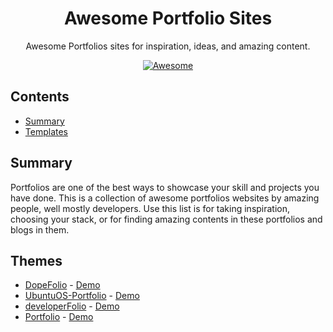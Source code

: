 <h1 align="center">Awesome Portfolio Sites</h1>
<p align="center">
  Awesome Portfolios sites for inspiration, ideas, and amazing content.
</p>
<p align="center">
  <a href="https://github.com/sindresorhus/awesome">
    <img alt="Awesome" src="https://cdn.rawgit.com/sindresorhus/awesome/d7305f38d29fed78fa85652e3a63e154dd8e8829/media/badge.svg">
  </a>
</p>

## Contents

- [Summary](##Summary)
- [Templates](##Themes)

## Summary
Portfolios are one of the best ways to showcase your skill and projects you have done. This is a collection of awesome portfolios websites by amazing people, well mostly developers. Use this list is for taking inspiration, choosing your stack, or for finding amazing contents in these portfolios and blogs in them. 

## Themes

- [DopeFolio](https://github.com/rammcodes/Dopefolio) - [Demo](https://dopefolio.netlify.app/)
- [UbuntuOS-Portfolio](https://github.com/vivek9patel/vivek9patel.github.io) - [Demo](https://vivek9patel.github.io/)
- [developerFolio](https://github.com/saadpasta/developerFolio) - [Demo](https://developerfolio.js.org/)
- [Portfolio](https://github.com/hashirshoaeb/home) - [Demo](https://hashirshoaeb.github.io/home)
